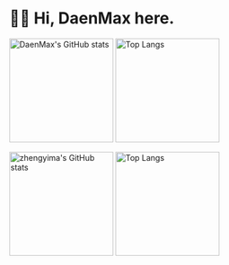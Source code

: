 # 👋🏻 Hi, DaenMax here.


<img src="https://github-readme-stats-one-bice.vercel.app/api?username=daenmax&show_icons=true&include_all_commits=true&role=OWNER,ORGANIZATION_MEMBER" alt="DaenMax's GitHub stats" height="185px" /> <img src="https://github-readme-stats-one-bice.vercel.app/api/top-langs/?username=daenmax&layout=compact&langs_count=8&include_all_commits=true&role=OWNER,ORGANIZATION_MEMBER" alt="Top Langs" height="185px" />

<img src="https://github-readme-stats-one-bice.vercel.app/api?username=zhengyima&show_icons=true&include_all_commits=true&role=OWNER,ORGANIZATION_MEMBER" alt="zhengyima's GitHub stats" height="185px" /> <img src="https://github-readme-stats-one-bice.vercel.app/api/top-langs/?username=zhengyima&layout=compact&langs_count=8&include_all_commits=true&role=OWNER,ORGANIZATION_MEMBER" alt="Top Langs" height="185px" />
